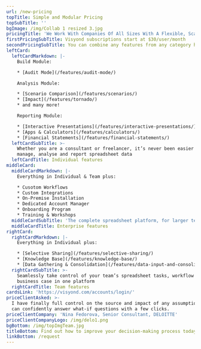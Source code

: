 ```yaml
---
url: /new-pricing
topTitle: Simple and Modular Pricing
topSubTitle: ''
bgImage: /img/Collab 1 resized 3.jpg
pricingTitle: 'We Work With Companies Of All Sizes With A Flexible, Scalable Solution'
firstPricingSubTitle: Visyond subscriptions start at $30/user/month
secondPricingSubTitle: You can combine any features from any category however you like
leftCard:
  leftCardMarkdown: |-
    Build Module:

    * [Audit Mode](/features/audit-mode/)

    Analysis Module:

    * [Scenario Comparison](/features/scenarios/)
    * [Impact](/features/tornado/)
    * and many more!

    Reporting Module:

    * [Interactive Presentations](/features/interactive-presentations/)
    * [Apps & Calculators](/features/calculators/)
    * [Financial Statements](/features/financial-statements/)
  leftCardSubTitle: >-
    Whether you are a consultant or freelancer, it’s never been easier to
    manage, analyse and report spreadsheet data
  leftCardTitle: Individual features
middleCard:
  middleCardMarkdown: |-
    Everything in Individual & Team plus:

    * Cusotom Workflows
    * Custom Integrations
    * On-Premise Installation
    * Dedicated Account Manager
    * Onboarding Program
    * Training & Workshops
  middleCardSubTitle: 'The complete spreadsheet platform, for larger teams with complex models'
  middleCardTitle: Enterprise features
rightCard:
  rightCardMarkdown: |-
    Everything in Individual plus:

    * [Selective Sharing](/features/selective-sharing/)
    * [Knowledge Base](/features/knowledge-base/)
    * [Data Gathering & Consolidation](/features/data-input-and-consolidation/)
  rightCardSubTitle: >-
    Seamlessly take control of your team’s spreadsheet tasks, workflow and
    business case in one platform
  rightCardTitle: Team features
cardsLink: 'https://visyond.com/accounts/login/'
priceClientAsked: >-
  I have finally full control on the source and impact of any assumptions, and
  can confidently answer what-if questions with a few clicks.
priceClientCompany: 'Nina Fedorova, Senior Consultant, DELOITTE'
priceClientCompanyLogo: /img/delo1.png
bgBottom: /img/topImgTeam.jpg
titleBottom: Find out how to improve your decision-making process today
linkBottom: /request
---
```



